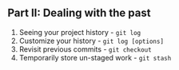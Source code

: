 ##  Part II: Dealing with the past

1. Seeing your project history - `git log`
2. Customize your history - `git log [options]`
3. Revisit previous commits - `git checkout`
4. Temporarily store un-staged work - `git stash`
